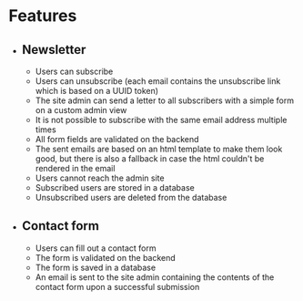 # Features
- ## Newsletter
  - Users can subscribe
  - Users can unsubscribe (each email contains the unsubscribe link which is based on a UUID token)
  - The site admin can send a letter to all subscribers with a simple form on a custom admin view
  - It is not possible to subscribe with the same email address multiple times
  - All form fields are validated on the backend
  - The sent emails are based on an html template to make them look good, but there is also a fallback in case the html couldn't be rendered in the email
  - Users cannot reach the admin site
  - Subscribed users are stored in a database
  - Unsubscribed users are deleted from the database
- ## Contact form
  - Users can fill out a contact form
  - The form is validated on the backend
  - The form is saved in a database
  - An email is sent to the site admin containing the contents of the contact form upon a successful submission   
